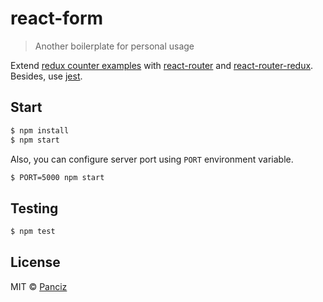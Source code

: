 # react-form

> Another boilerplate for personal usage

Extend [redux counter examples](https://github.com/reactjs/redux/tree/master/examples/counter) with [react-router](https://github.com/reactjs/react-router) and [react-router-redux](https://github.com/reactjs/react-router-redux). Besides, use [jest](https://facebook.github.io/jest/).


## Start

```sh
$ npm install
$ npm start
```

Also, you can configure server port using `PORT` environment variable.

```sh
$ PORT=5000 npm start
```

## Testing

```sh
$ npm test
```

## License

MIT © [Panciz](http://panciz.org)
